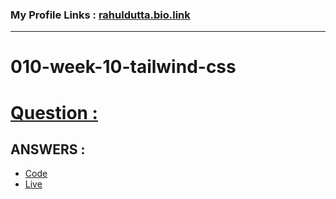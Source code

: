 ### My Profile Links : [rahuldutta.bio.link](https://rahuldutta.bio.link)

---
# 010-week-10-tailwind-css
# [Question :](./questions/01.pdf)
## **ANSWERS :**

- [Code](https://github.com/irahuldutta02/pw-skills-fswd-2.0-assignments/tree/main/010-week-10-tailwind-css/blog-page)
- [Live](https://irahuldutta02.github.io/pw-skills-fswd-2.0-assignments/010-week-10-tailwind-css/blog-page/dist/)
